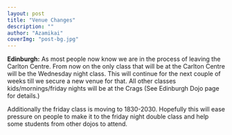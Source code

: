 ```yaml
---
layout: post
title: "Venue Changes"
description: ""
author: "Azamikai"
coverImg: "post-bg.jpg"
---
```


**Edinburgh:** 
As most people now know we are in the process of leaving the Carlton Centre. From now on the only class that will be at the Carlton Centre will be the Wednesday night class. This will continue for the next couple of weeks till we secure a new venue for that. All other classes kids/mornings/friday nights will be at the Crags (See Edinburgh Dojo page for details.)

Additionally the friday class is moving to 1830-2030. Hopefully this will ease pressure on people to make it to the friday night double class and help some students from other dojos to attend.